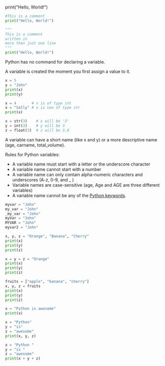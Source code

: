 print("Hello, World!")

```python
#This is a comment  
print("Hello, World!")
```

```python
"""  
This is a comment  
written in  
more than just one line  
"""  
print("Hello, World!")
```

Python has no command for declaring a variable.

A variable is created the moment you first assign a value to it.

```python
x = 5  
y = "John"  
print(x)  
print(y)
```

```python
x = 4       # x is of type int  
x = "Sally" # x is now of type str  
print(x)
```

```python
x = str(3)    # x will be '3'  
y = int(3)    # y will be 3  
z = float(3)  # z will be 3.0
```

A variable can have a short name (like x and y) or a more descriptive name (age, carname, total_volume).

Rules for Python variables:

- A variable name must start with a letter or the underscore character
- A variable name cannot start with a number
- A variable name can only contain alpha-numeric characters and underscores (A-z, 0-9, and _ )
- Variable names are case-sensitive (age, Age and AGE are three different variables)
- A variable name cannot be any of the [Python keywords](https://www.w3schools.com/python/python_ref_keywords.asp).

```python
myvar = "John"  
my_var = "John"  
_my_var = "John"  
myVar = "John"  
MYVAR = "John"  
myvar2 = "John"
```


```python
x, y, z = "Orange", "Banana", "Cherry"  
print(x)  
print(y)  
print(z)
```

```python
x = y = z = "Orange"  
print(x)  
print(y)  
print(z)
```

```python
fruits = ["apple", "banana", "cherry"]  
x, y, z = fruits  
print(x)  
print(y)  
print(z)
```

```python
x = "Python is awesome"  
print(x)
```

```python
x = "Python"  
y = "is"  
z = "awesome"  
print(x, y, z)
```

```python
x = "Python "  
y = "is "  
z = "awesome"  
print(x + y + z)
```